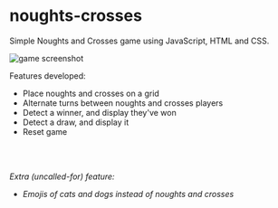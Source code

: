 # noughts-crosses
Simple Noughts and Crosses game using JavaScript, HTML and CSS.

![game screenshot](https://github.com/ferreiramonique/noughts-crosses/blob/80b97394cdd9b65ffb11dc7fc01bcc953ce3ccb7/screenshot.png)

Features developed:
- Place noughts and crosses on a grid
- Alternate turns between noughts and crosses players
- Detect a winner, and display they've won
- Detect a draw, and display it
- Reset game

<br>
<br>

_Extra (uncalled-for) feature:_
- _Emojis of cats and dogs instead of noughts and crosses_
